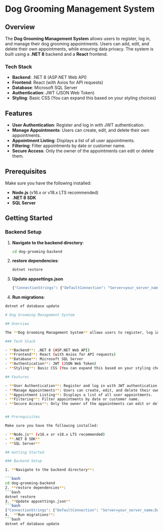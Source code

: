 # Dog Grooming Management System

## Overview

The **Dog Grooming Management System** allows users to register, log in, and manage their dog grooming appointments. Users can add, edit, and delete their own appointments, while ensuring data privacy. The system is built using a **.NET 8** backend and a **React** frontend.

### Tech Stack

- **Backend**: .NET 8 (ASP.NET Web API)
- **Frontend**: React (with Axios for API requests)
- **Database**: Microsoft SQL Server
- **Authentication**: JWT (JSON Web Token)
- **Styling**: Basic CSS (You can expand this based on your styling choices)

## Features

- **User Authentication**: Register and log in with JWT authentication.
- **Manage Appointments**: Users can create, edit, and delete their own appointments.
- **Appointment Listing**: Displays a list of all user appointments.
- **Filtering**: Filter appointments by date or customer name.
- **Secure Access**: Only the owner of the appointments can edit or delete them.


## Prerequisites

Make sure you have the following installed:

- **Node.js** (v16.x or v18.x LTS recommended)
- **.NET 8 SDK**
- **SQL Server**

## Getting Started

### Backend Setup

1. **Navigate to the backend directory**:

   ```bash
   cd dog-grooming-backend
2. **restore dependencies**:
   ```bash
   dotnet restore
3. **Update appsettings.json**
   ```bash
   {"ConnectionStrings": {"DefaultConnection": "Server=your_server_name;Database=DogGroomingDB;Trusted_Connection=True;" }}
4.  **Run migrations**:
   ```bash
   dotnet ef database update

# Dog Grooming Management System

## Overview

The **Dog Grooming Management System** allows users to register, log in, and manage their dog grooming appointments. Users can add, edit, and delete their own appointments, while ensuring data privacy. The system is built using a **.NET 8** backend and a **React** frontend.

### Tech Stack

- **Backend**: .NET 8 (ASP.NET Web API)
- **Frontend**: React (with Axios for API requests)
- **Database**: Microsoft SQL Server
- **Authentication**: JWT (JSON Web Token)
- **Styling**: Basic CSS (You can expand this based on your styling choices)

## Features

- **User Authentication**: Register and log in with JWT authentication.
- **Manage Appointments**: Users can create, edit, and delete their own appointments.
- **Appointment Listing**: Displays a list of all user appointments.
- **Filtering**: Filter appointments by date or customer name.
- **Secure Access**: Only the owner of the appointments can edit or delete them.


## Prerequisites

Make sure you have the following installed:

- **Node.js** (v16.x or v18.x LTS recommended)
- **.NET 8 SDK**
- **SQL Server**

## Getting Started

### Backend Setup

1. **Navigate to the backend directory**:

   ```bash
   cd dog-grooming-backend
2. **restore dependencies**:
   ```bash
   dotnet restore
3. **Update appsettings.json**
   ```bash
   {"ConnectionStrings": {"DefaultConnection": "Server=your_server_name;Database=DogGroomingDB;Trusted_Connection=True;" }}
4.  **Run migrations**:
   ```bash
   dotnet ef database update

